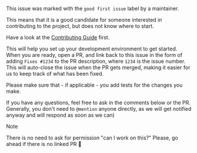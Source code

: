 This issue was marked with the `good first issue` label by a maintainer.

This means that it is a good candidate for someone interested in contributing to the project, but does not know where to start.

Have a look at the [Contributing Guide](https://github.com/khulnasoft/.github/blob/main/CONTRIBUTING.md) first.

This will help you set up your development environment to get started. When you are ready, open a PR, and link back to this issue in the form of adding `Fixes #1234` to the PR description, where `1234` is the issue number. This will auto-close the issue when the PR gets merged, making it easier for us to keep track of what has been fixed.

Please make sure that - if applicable - you add tests for the changes you make.

If you have any questions, feel free to ask in the comments below or the PR. Generally, you don't need to `@mention` anyone directly, as we will get notified anyway and will respond as soon as we can)

> [!NOTE]  
> There is no need to ask for permission "can I work on this?" Please, go ahead if there is no linked PR :slightly_smiling_face:
